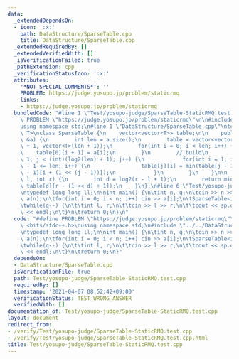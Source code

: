 ```yaml
---
data:
  _extendedDependsOn:
  - icon: ':x:'
    path: DataStructure/SparseTable.cpp
    title: DataStructure/SparseTable.cpp
  _extendedRequiredBy: []
  _extendedVerifiedWith: []
  _isVerificationFailed: true
  _pathExtension: cpp
  _verificationStatusIcon: ':x:'
  attributes:
    '*NOT_SPECIAL_COMMENTS*': ''
    PROBLEM: https://judge.yosupo.jp/problem/staticrmq
    links:
    - https://judge.yosupo.jp/problem/staticrmq
  bundledCode: "#line 1 \"Test/yosupo-judge/SparseTable-StaticRMQ.test.cpp\"\n#define\
    \ PROBLEM \"https://judge.yosupo.jp/problem/staticrmq\"\n\n#include <bits/stdc++.h>\n\
    using namespace std;\n#line 1 \"DataStructure/SparseTable.cpp\"\ntemplate<typename\
    \ T>\nclass SparseTable {\n    vector<vector<T>> table;\n\n    public:\n    SparseTable(vector<T>\
    \ &a) {\n        int len = a.size();\n        table = vector<vector<T>>(log2(len)\
    \ + 1, vector<T>(len + 1));\n        for(int i = 0; i < len; i++) {\n        \
    \    table[0][i + 1] = a[i];\n        }\n        // build\n        for(int j =\
    \ 1; j < (int)(log2(len) + 1); j++) {\n            for(int i = 1; i + (1 << j)\
    \ - 1 <= len; i++) {\n                table[j][i] = min(table[j - 1][i], table[j\
    \ - 1][i + (1 << (j - 1))]);\n            }\n        }\n    }\n\n    T query(int\
    \ l, int r) {\n        int d = log2(r - l + 1);\n        return min(table[d][l],\
    \ table[d][r - (1 << d) + 1]);\n    }\n};\n#line 6 \"Test/yosupo-judge/SparseTable-StaticRMQ.test.cpp\"\
    \ntypedef long long ll;\n\nint main() {\n\tint n, q;\n\tcin >> n >> q;\n\tvector<int>\
    \ a(n);\n\tfor(int i = 0; i < n; i++) cin >> a[i];\n\tSparseTable<int> sp(a);\n\
    \twhile(q--) {\n\t\tint l, r;\n\t\tcin >> l >> r;\n\t\tcout << sp.query(l, r)\
    \ << endl;\n\t}\n\treturn 0;\n}\n"
  code: "#define PROBLEM \"https://judge.yosupo.jp/problem/staticrmq\"\n\n#include\
    \ <bits/stdc++.h>\nusing namespace std;\n#include \"../../DataStructure/SparseTable.cpp\"\
    \ntypedef long long ll;\n\nint main() {\n\tint n, q;\n\tcin >> n >> q;\n\tvector<int>\
    \ a(n);\n\tfor(int i = 0; i < n; i++) cin >> a[i];\n\tSparseTable<int> sp(a);\n\
    \twhile(q--) {\n\t\tint l, r;\n\t\tcin >> l >> r;\n\t\tcout << sp.query(l, r)\
    \ << endl;\n\t}\n\treturn 0;\n}"
  dependsOn:
  - DataStructure/SparseTable.cpp
  isVerificationFile: true
  path: Test/yosupo-judge/SparseTable-StaticRMQ.test.cpp
  requiredBy: []
  timestamp: '2021-04-07 08:52:42+09:00'
  verificationStatus: TEST_WRONG_ANSWER
  verifiedWith: []
documentation_of: Test/yosupo-judge/SparseTable-StaticRMQ.test.cpp
layout: document
redirect_from:
- /verify/Test/yosupo-judge/SparseTable-StaticRMQ.test.cpp
- /verify/Test/yosupo-judge/SparseTable-StaticRMQ.test.cpp.html
title: Test/yosupo-judge/SparseTable-StaticRMQ.test.cpp
---
```

